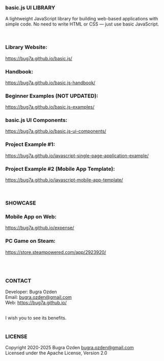 ### basic.js UI LIBRARY

A lightweight JavaScript library for building web-based applications with simple code. No need to write HTML or CSS — just use basic JavaScript.<br />

<br>

### Library Website:
https://bug7a.github.io/basic.js/

### Handbook:
https://bug7a.github.io/basic.js-handbook/

### Beginner Examples (NOT UPDATED):
https://bug7a.github.io/basic.js-examples/

### basic.js UI Components:
https://bug7a.github.io/basic.js-ui-components/

### Project Example #1:
https://bug7a.github.io/javascript-single-page-application-example/

### Project Example #2 (Mobile App Template):
https://bug7a.github.io/javascript-mobile-app-template/

<br>

### SHOWCASE
### Mobile App on Web:
https://bug7a.github.io/expense/

### PC Game on Steam:
https://store.steampowered.com/app/2923920/

<br><br>

### CONTACT

Developer: Bugra Ozden<br>
Email: bugra.ozden@gmail.com<br>
Web: https://bug7a.github.io/<br><br>

I wish you to see its benefits.<br /><br />

### LICENSE

Copyright 2020-2025 Bugra Ozden <bugra.ozden@gmail.com><br />
Licensed under the Apache License, Version 2.0<br /><br />